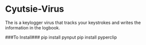 # Cyutsie-Virus
The is a keylogger virus that tracks your keystrokes and writes the information in the logbook.

###To Install###
pip install pynput
pip install pyperclip
